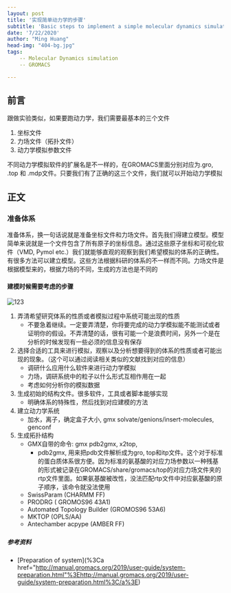 ```yaml
---
layout: post
title: '实现简单动力学的步骤'
subtitle: 'Basic steps to implement a simple molecular dynamics simulation'
date: '7/22/2020'
author: "Ming Huang"
head-img: "404-bg.jpg"
tags:
    -- Molecular Dynamics simulation
    -- GROMACS

---
```


## 前言
跟做实验类似，如果要跑动力学，我们需要最基本的三个文件

1. 坐标文件
2. 力场文件（拓扑文件）
3. 动力学模拟参数文件

不同动力学模拟软件的扩展名是不一样的，在GROMACS里面分别对应为.gro, .top 和 .mdp文件。只要我们有了正确的这三个文件，我们就可以开始动力学模拟

## 正文

### 准备体系
准备体系，换一句话说就是准备坐标文件和力场文件。首先我们得建立模型。模型简单来说就是一个文件包含了所有原子的坐标信息。通过这些原子坐标和可视化软件（VMD, Pymol etc.）我们就能够直观的观察到我们希望模拟的体系的正确性。有很多方法可以建立模型。这些方法根据科研的体系的不一样而不同。力场文件是根据模型来的，根据力场的不同，生成的方法也是不同的

#### 建模时候需要考虑的步骤
![123](404-bg.jpg)
1. 弄清希望研究体系的性质或者模拟过程中系统可能出现的性质
    * 不要急着继续。一定要弄清楚，你将要完成的动力学模拟能不能测试或者证明你的假设。不弄清楚的话，很有可能一个是浪费时间，另外一个是在分析的时候发现有一些必须的信息没有保存
2. 选择合适的工具来进行模拟，观察以及分析想要得到的体系的性质或者可能出现的现象。（这个可以通过阅读相关类似的文献找到对应的信息）
    * 调研什么应用什么软件来进行动力学模拟
    * 力场，调研系统中的粒子以什么形式互相作用在一起
    * 考虑如何分析你的模拟数据
3. 生成初始的结构文件。很多软件，工具或者脚本能够实现
    * 明确体系的特殊性，然后找到对应建模的方法
4. 建立动力学系统
    * 加水，离子，确定盒子大小, gmx solvate/genions/insert-molecules, genconf
5. 生成拓扑结构 
    * GMX自带的命令: gmx pdb2gmx, x2top, 
        * pdb2gmx, 用来把pdb文件解析成为gro, top和itp文件。这个对于标准的蛋白质体系很方便。因为标准的氨基酸的对应力场参数以一种残基的形式被记录在GROMACS/share/gromacs/top的对应力场文件夹的rtp文件里面。如果氨基酸被改性，没法匹配rtp文件中对应氨基酸的原子顺序，该命令就没法使用
    * SwissParam (CHARMM FF)
    * PRODRG ( GROMOS96 43A1)
    * Automated Topology Builder (GROMOS96 53A6)
    * MKTOP (OPLS/AA)
    * Antechamber acpype (AMBER FF)

### 

##### 参考资料

* [Preparation of system](%3Ca href="http://manual.gromacs.org/2019/user-guide/system-preparation.html"%3Ehttp://manual.gromacs.org/2019/user-guide/system-preparation.html%3C/a%3E)